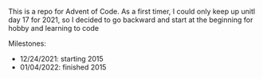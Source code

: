 This is a repo for Advent of Code. As a first timer, I could only keep up unitl day 17 for 2021, so I decided to go backward and start at the beginning for hobby and learning to code

Milestones:
* 12/24/2021: starting 2015
* 01/04/2022: finished 2015